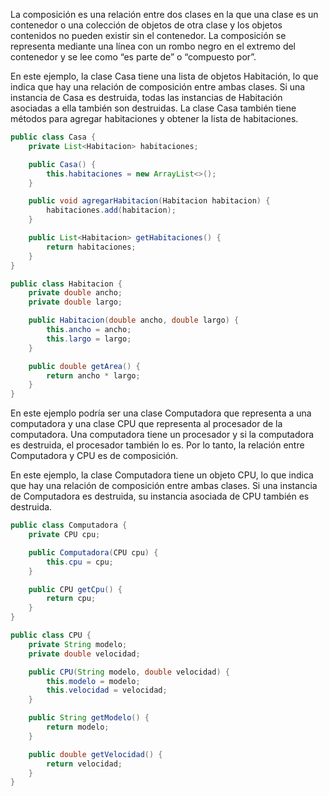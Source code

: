 La composición es una relación entre dos clases en la que una clase es un contenedor o una colección de objetos de otra clase y los objetos contenidos no pueden existir sin el contenedor. La composición se representa mediante una línea con un rombo negro en el extremo del contenedor y se lee como “es parte de” o “compuesto por”.

En este ejemplo, la clase Casa tiene una lista de objetos Habitación, lo que indica que hay una relación de composición entre ambas clases. Si una instancia de Casa es destruida, todas las instancias de Habitación asociadas a ella también son destruidas. La clase Casa también tiene métodos para agregar habitaciones y obtener la lista de habitaciones.

```java
public class Casa {
    private List<Habitacion> habitaciones;

    public Casa() {
        this.habitaciones = new ArrayList<>();
    }

    public void agregarHabitacion(Habitacion habitacion) {
        habitaciones.add(habitacion);
    }

    public List<Habitacion> getHabitaciones() {
        return habitaciones;
    }
}

public class Habitacion {
    private double ancho;
    private double largo;

    public Habitacion(double ancho, double largo) {
        this.ancho = ancho;
        this.largo = largo;
    }

    public double getArea() {
        return ancho * largo;
    }
}
```

En este ejemplo podría ser una clase Computadora que representa a una computadora y una clase CPU que representa al procesador de la computadora. Una computadora tiene un procesador y si la computadora es destruida, el procesador también lo es. Por lo tanto, la relación entre Computadora y CPU es de composición.

En este ejemplo, la clase Computadora tiene un objeto CPU, lo que indica que hay una relación de composición entre ambas clases. Si una instancia de Computadora es destruida, su instancia asociada de CPU también es destruida.

```java
public class Computadora {
    private CPU cpu;

    public Computadora(CPU cpu) {
        this.cpu = cpu;
    }

    public CPU getCpu() {
        return cpu;
    }
}

public class CPU {
    private String modelo;
    private double velocidad;

    public CPU(String modelo, double velocidad) {
        this.modelo = modelo;
        this.velocidad = velocidad;
    }

    public String getModelo() {
        return modelo;
    }

    public double getVelocidad() {
        return velocidad;
    }
}
```